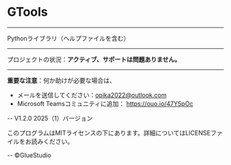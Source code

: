 # GTools

****

Pythonライブラリ（ヘルプファイルを含む）

****
プロジェクトの状況：**アクティブ、サポートは問題ありません。**
****

**重要な注意**：何か助けが必要な場合は、
- メールを送信してください：opika2022@outlook.com
- Microsoft Teamsコミュニティに追加： https://ouo.io/47Y5pOc

-- V1.2.0 2025（1）バージョン

このプログラムはMITライセンスの下にあります。詳細についてはLICENSEファイルをお読みください。

-- ©GlueStudio